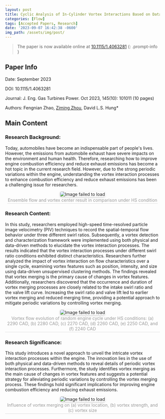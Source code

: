 ```yaml
---
layout: post
title: Cyclic Analysis of In-Cylinder Vortex Interactions Based on Data-Driven Detection and Characterization Framework
categories: [Flow]
tags: [Accepted Papers, Research]
date: '2023-09-07 16:42:38 -0600'
img_path: /assets/img/post/
---
```


> The paper is now available online at [10.1115/1.4063281](https://doi.org/10.1115/1.4063281)
{: .prompt-info }

## Paper Info

Date: September 2023

DOI: 10.1115/1.4063281

Journal: J. Eng. Gas Turbines Power. Oct 2023, 145(10): 101011 (10 pages)

Authors: Fengnian Zhao, <u>Ziming Zhou</u>, David L.S. Hung*

## Main Content 

### Research Background:

Today, automobiles have become an indispensable part of people's lives. However, the emissions from automobile exhaust have severe impacts on the environment and human health. Therefore, researching how to improve engine combustion efficiency and reduce exhaust emissions has become a hot topic in the current research field. However, due to the strong periodic variations within the engine, understanding the vortex interaction processes to enhance combustion efficiency and reduce exhaust emissions has been a challenging issue for researchers.

<center>
    <img style="border-radius: 0.3125em;
    box-shadow: 0 2px 4px 0 rgba(34,36,38,.12),0 2px 10px 0 rgba(34,36,38,.08);" 
    src="GTP-1.jpg" alt="Image failed to load">
    <br>
    <div style="color:orange; border-bottom: 1px solid #d9d9d9;
    display: inline-block;
    color: #999;
    padding: 2px;">  Ensemble flow and vortex center result in comparison
under HS condition </div>
</center>


### Research Content:

In this study, researchers employed high-speed time-resolved particle image velocimetry (PIV) techniques to record the spatial-temporal flow behavior under three different swirl ratios. Subsequently, a vortex detection and characterization framework were implemented using both physical and data-driven methods to elucidate the vortex interaction processes. The results indicated that the vortex interaction processes under different swirl ratio conditions exhibited distinct characteristics. Researchers further analyzed the impact of vortex interaction on flow characteristics over a single cycle, examining vortex features such as position, intensity, and size using data-driven unsupervised clustering methods. The findings revealed that vortex merging is the primary cause of changes in vortex features. Additionally, researchers discovered that the occurrence and duration of vortex merging processes are closely related to the intake swirl ratio and the valve lift curve. Increasing the swirl ratio and valve lift led to earlier vortex merging and reduced merging time, providing a potential approach to mitigate periodic variations by controlling vortex merging.

<center>
    <img style="border-radius: 0.3125em;
    box-shadow: 0 2px 4px 0 rgba(34,36,38,.12),0 2px 10px 0 rgba(34,36,38,.08);" 
    src="GTP-2.jpg" alt="Image failed to load">
    <br>
    <div style="color:orange; border-bottom: 1px solid #d9d9d9;
    display: inline-block;
    color: #999;
    padding: 2px;">  Vortex flow evolution of random engine cycle under HS
conditions: (a) 2290 CAD, (b) 2280 CAD, (c) 2270 CAD, (d) 2260
CAD, (e) 2250 CAD, and (f) 2240 CAD </div>
</center>

### Research Significance:

This study introduces a novel approach to unveil the intricate vortex interaction processes within the engine. The innovation lies in the use of both physical and data-driven methods to reveal details of periodic vortex interaction processes. Furthermore, the study identifies vortex merging as the main cause of changes in vortex features and suggests a potential strategy for alleviating periodic variations by controlling the vortex merging process. These findings hold significant implications for improving engine combustion efficiency and reducing exhaust emissions.

<center>
    <img style="border-radius: 0.3125em;
    box-shadow: 0 2px 4px 0 rgba(34,36,38,.12),0 2px 10px 0 rgba(34,36,38,.08);" 
    src="GTP-3.png" alt="Image failed to load">
    <br>
    <div style="color:orange; border-bottom: 1px solid #d9d9d9;
    display: inline-block;
    color: #999;
    padding: 2px;">   Influence of vortex merging on (a) vortex location, (b) vortex strength, and (c) vortex size </div>
</center>
